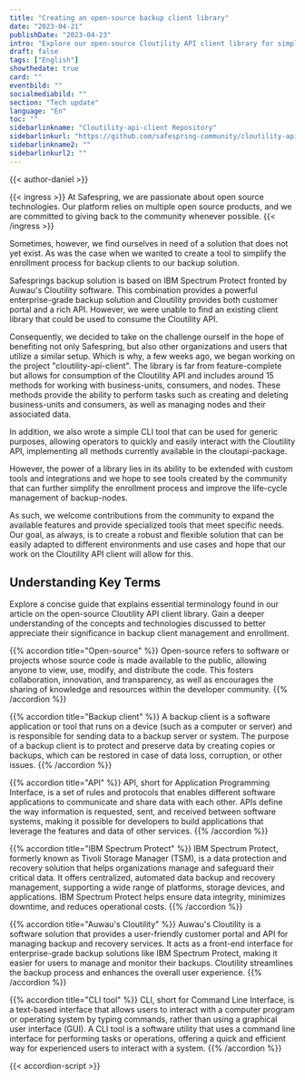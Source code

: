```yaml
---
title: "Creating an open-source backup client library"
date: "2023-04-21"
publishDate: "2023-04-23"
intro: "Explore our open-source Cloutility API client library for simplifying backup client enrollment and management."
draft: false
tags: ["English"]
showthedate: true
card: ""
eventbild: ""
socialmediabild: ""
section: "Tech update"
language: "En"
toc: ""
sidebarlinkname: "Cloutility-api-client Repository"
sidebarlinkurl: "https://github.com/safespring-community/cloutility-api-client"
sidebarlinkname2: ""
sidebarlinkurl2: ""
---
```


{{< author-daniel >}}

{{< ingress >}}
At Safespring, we are passionate about open source technologies. Our platform relies on multiple open source products, and we are committed to giving back to the community whenever possible. 
{{< /ingress >}}

Sometimes, however, we find ourselves in need of a solution that does not yet exist. As was the case when we wanted to create a tool to simplify the enrollment process for backup clients to our backup solution.

Safesprings backup solution is based on IBM Spectrum Protect fronted by Auwau's Cloutility software. This combination provides a powerful enterprise-grade backup solution and Cloutility provides both customer portal and a rich API. However, we were unable to find an existing client library that could be used to consume the Cloutility API.

Consequently, we decided to take on the challenge ourself in the hope of benefiting not only Safespring, but also other organizations and users that utilize a similar setup. Which is why, a few weeks ago, we began working on the project "cloutility-api-client". The library is far from feature-complete but allows for consumption of the Cloutility API and includes around 15 methods for working with business-units, consumers, and nodes. These methods provide the ability to perform tasks such as creating and deleting business-units and consumers, as well as managing nodes and their associated data.

In addition, we also wrote a simple CLI tool that can be used for generic purposes, allowing operators to quickly and easily interact with the Cloutility API, implementing all methods currently available in the cloutapi-package. 

However, the power of a library lies in its ability to be extended with custom tools and integrations and we hope to see tools created by the community that can further simplify the enrollment process and improve the life-cycle management of backup-nodes.

As such, we welcome contributions from the community to expand the available features and provide specialized tools that meet specific needs. Our goal, as always, is to create a robust and flexible solution that can be easily adapted to different environments and use cases and hope that our work on the Cloutility API client will allow for this.


## Understanding Key Terms 

Explore a concise guide that explains essential terminology found in our article on the open-source Cloutility API client library. Gain a deeper understanding of the concepts and technologies discussed to better appreciate their significance in backup client management and enrollment.

{{% accordion title="Open-source" %}}
Open-source refers to software or projects whose source code is made available to the public, allowing anyone to view, use, modify, and distribute the code. This fosters collaboration, innovation, and transparency, as well as encourages the sharing of knowledge and resources within the developer community.
{{% /accordion %}}

{{% accordion title="Backup client" %}}
A backup client is a software application or tool that runs on a device (such as a computer or server) and is responsible for sending data to a backup server or system. The purpose of a backup client is to protect and preserve data by creating copies or backups, which can be restored in case of data loss, corruption, or other issues.
{{% /accordion %}}

{{% accordion title="API" %}}
API, short for Application Programming Interface, is a set of rules and protocols that enables different software applications to communicate and share data with each other. APIs define the way information is requested, sent, and received between software systems, making it possible for developers to build applications that leverage the features and data of other services.
{{% /accordion %}}

{{% accordion title="IBM Spectrum Protect" %}}
IBM Spectrum Protect, formerly known as Tivoli Storage Manager (TSM), is a data protection and recovery solution that helps organizations manage and safeguard their critical data. It offers centralized, automated data backup and recovery management, supporting a wide range of platforms, storage devices, and applications. IBM Spectrum Protect helps ensure data integrity, minimizes downtime, and reduces operational costs.
{{% /accordion %}}

{{% accordion title="Auwau's Cloutility" %}}
Auwau's Cloutility is a software solution that provides a user-friendly customer portal and API for managing backup and recovery services. It acts as a front-end interface for enterprise-grade backup solutions like IBM Spectrum Protect, making it easier for users to manage and monitor their backups. Cloutility streamlines the backup process and enhances the overall user experience.
{{% /accordion %}}

{{% accordion title="CLI tool" %}}
CLI, short for Command Line Interface, is a text-based interface that allows users to interact with a computer program or operating system by typing commands, rather than using a graphical user interface (GUI). A CLI tool is a software utility that uses a command line interface for performing tasks or operations, offering a quick and efficient way for experienced users to interact with a system.
{{% /accordion %}}

{{< accordion-script >}}
